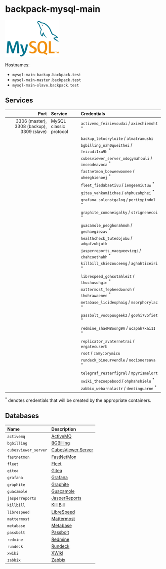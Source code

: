 # backpack-mysql-main

![MySQL](../../../doc/assets/logos/mysql.png)

Hostnames:

- `mysql-main-backup.backpack.test`
- `mysql-main-master.backpack.test`
- `mysql-main-slave.backpack.test`

## Services

| Port | Service | Credentials
| ---: | :------ | :----------
| 3306 (master), 3308 (backup), 3309 (slave) | MySQL classic protocol | `activemq_feizievoudai` / `axiechiemoht` <sup>*</sup>
| | | `backup_letocryloite` / `almatramushi`
| | | `bgbilling_nah0queithei` / `feizudi1xu9h` <sup>*</sup>
| | | `cubesviewer_server_odogymahouli` / `inceadeavoca` <sup>*</sup>
| | | `fastnetmon_boeweewoonee` / `uheeghienoej` <sup>*</sup>
| | | `fleet_fiedabaetivu` / `iengeemiutuw` <sup>*</sup>
| | | `gitea_vahkamiichae` / `ahphuzahphei` <sup>*</sup>
| | | `grafana_solenstgalog` / `peritypindol` <sup>*</sup>
| | | `graphite_comoneigalky` / `strignenecoi` <sup>*</sup>
| | | `guacamole_peoghonahmoh` / `gechaegiezav` <sup>*</sup>
| | | `healthcheck_tutedojobu` / `adqafzubjutk`
| | | `jasperreports_maequeeviegi` / `chahcoothahh` <sup>*</sup>
| | | `killbill_shiezouceeng` / `aghahticeiri` <sup>*</sup>
| | | `librespeed_gohsotahleit` / `thuchusohgie` <sup>*</sup>
| | | `mattermost_fepheedooroh` / `thohrawaenee` <sup>*</sup>
| | | `metabase_licideophaig` / `msorphorylac` <sup>*</sup>
| | | `passbolt_voo6puugeek2` / `go0hi7vofiet` <sup>*</sup>
| | | `redmine_shaeM8oong9A` / `ucapah7kai1I` <sup>*</sup>
| | | `replicator_avaternetrai` / `ergatecuserb`
| | | `root` / `camycorymicu`
| | | `rundeck_bineurvendle` / `nocionersava` <sup>*</sup>
| | | `telegraf_resterfigral` / `mpyrismelort`
| | | `xwiki_thezoepebood` / `ohphahshielu` <sup>*</sup>
| | | `zabbix_webarnalastr` / `dentinguarne` <sup>*</sup>

<sup>*</sup> denotes credentials that will be created by the appropriate containers.

## Databases

| Name | Description
| :--- | :----------
| `activemq` | [ActiveMQ](../../../message-queues/activemq)
| `bgbilling` | [BGBilling](../../../commerce/bgbilling)
| `cubesviewer_server` | [CubesViewer Server](../../../business-intelligence/cubes/frontend)
| `fastnetmon` | [FastNetMon](../../../networks/monitoring/fastnetmon) |
| `fleet` | [Fleet](../../../fleet)
| `gitea` | [Gitea](../../../gitea)
| `grafana` | [Grafana](../../../grafana)
| `graphite` | [Graphite](../../../graphite-statsd)
| `guacamole` | [Guacamole](../../../guacamole/frontend)
| `jasperreports` | [JasperReports](../../../business-intelligence/jasperreports)
| `killbill` | [Kill Bill](../../../commerce/killbill/killbill)
| `librespeed` | [LibreSpeed](../../../networks/monitoring/librespeed)
| `mattermost` | [Mattermost](../../../messengers/mattermost)
| `metabase` | [Metabase](../../../business-intelligence/metabase)
| `passbolt` | [Passbolt](../../../passwords/passbolt)
| `redmine` | [Redmine](../../../bug-tracking/redmine)
| `rundeck` | [Rundeck](../../../workload-automation/rundeck)
| `xwiki` | [XWiki](../../../wiki/xwiki)
| `zabbix` | [Zabbix](../../../networks/monitoring/zabbix)
